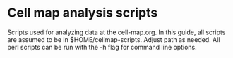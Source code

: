 # Cell map analysis scripts

Scripts used for analyzing data at the cell-map.org. In this guide, all scripts are assumed to be in $HOME/cellmap-scripts. Adjust path as needed. All perl scripts can be run with the -h flag for command line options.
